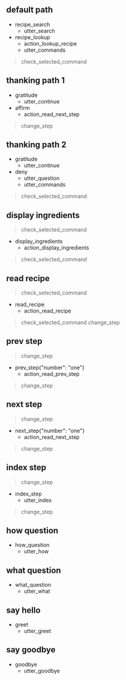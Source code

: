 ## default path
* recipe_search
  - utter_search
* recipe_lookup
  - action_lookup_recipe
  - utter_commands
> check_selected_command

## thanking path 1
* gratitude
  - utter_continue
* affirm
  - action_read_next_step
> change_step

## thanking path 2
* gratitude
  - utter_continue
* deny
  - utter_question
  - utter_commands
> check_selected_command

## display ingredients
> check_selected_command
* display_ingredients
  - action_display_ingredients
> check_selected_command

## read recipe
> check_selected_command
* read_recipe
  - action_read_recipe
> check_selected_command
> change_step

## prev step
> change_step
* prev_step{"number": "one"}
  - action_read_prev_step
> change_step
  
## next step
> change_step
* next_step{"number": "one"}
  - action_read_next_step
> change_step
  
## index step
> change_step
* index_step
  - utter_index
> change_step
  
## how question
* how_question
  - utter_how
  
## what question
* what_question
  - utter_what
  
## say hello
* greet
  - utter_greet

## say goodbye
* goodbye
  - utter_goodbye

